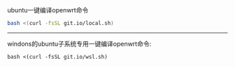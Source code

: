 ubuntu一键编译openwrt命令
```sh
bash <(curl -fsSL git.io/local.sh)
```
---
windons的ubuntu子系统专用一键编译openwrt命令:
```
bash <(curl -fsSL git.io/wsl.sh)
```
